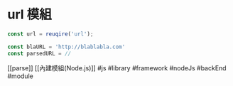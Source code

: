 # url 模組
```js
const url = reuqire('url');

const blaURL = 'http://blablabla.com'
const parsedURL = //

```
[[parse]]
[[內建模組(Node.js)]]
#js #library #framework #nodeJs #backEnd #module